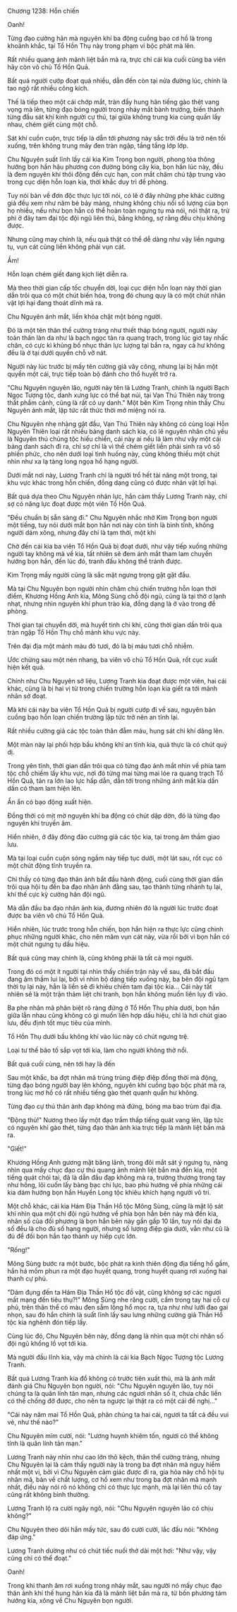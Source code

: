 




Chương 1238: Hỗn chiến


Oanh!

Từng đạo cường hãn mà nguyên khí ba động cuồng bạo cơ hồ là trong khoảnh khắc, tại Tổ Hồn Thụ này trong phạm vi bộc phát mà lên.

Rất nhiều quang ảnh mãnh liệt bắn mà ra, trực chỉ cái kia cuối cùng ba viên hãy còn vô chủ Tổ Hồn Quả.

Bất quá người cướp đoạt quá nhiều, dẫn đến còn tại nửa đường lúc, chính là tao ngộ rất nhiều công kích.

Thế là tiếp theo một cái chớp mắt, tràn đầy hung hãn tiếng gào thét vang vọng mà lên, từng đạo bóng người trong nháy mắt bành trướng, biến thành từng đầu sát khí kinh người cự thú, tại giữa không trung kia cùng quấn lấy nhau, chém giết cùng một chỗ.

Sát khí cuồn cuộn, trực tiếp là dẫn tới phương này sắc trời đều là trở nên tối xuống, trên không trung mây đen tràn ngập, tầng tầng lớp lớp.

Chu Nguyên suất lĩnh lấy cái kia Kim Trọng bọn người, phong tỏa thông hướng bọn hắn hậu phương con đường bóng cây kia, bọn hắn lúc này, đều là đem nguyên khí thôi động đến cực hạn, con mắt chăm chú tập trung vào trong cục diện hỗn loạn kia, thời khắc duy trì đề phòng.

Tuy nói bàn về đơn độc thực lực tới nói, có lẽ ở đây những phe khác cường giả đều xem như năm bè bảy mảng, nhưng không chịu nổi số lượng của bọn họ nhiều, nếu như bọn hắn có thể hoàn toàn ngưng tụ mà nói, nói thật ra, trừ phi ở đây tam đại tộc đội ngũ liên thủ, bằng không, sợ rằng đều chịu không được.

Nhưng cũng may chính là, nếu quả thật có thể dễ dàng như vậy liền ngưng tụ, vụn cát cũng liền không phải vụn cát.

Ầm!

Hỗn loạn chém giết đang kịch liệt diễn ra.

Mà theo thời gian cấp tốc chuyển dời, loại cục diện hỗn loạn này thời gian dần trôi qua có một chút biến hóa, trong đó chung quy là có một chút nhân vật lợi hại đang thoát dĩnh mà ra.

Chu Nguyên ánh mắt, liền khóa chặt một bóng người.

Đó là một tên thân thể cường tráng như thiết tháp bóng người, người này toàn thân làn da như là bạch ngọc tản ra quang trạch, trong lúc giơ tay nhấc chân, có cực kì khủng bố nhục thân lực lượng tại bắn ra, ngay cả hư không đều là ở tại dưới quyền chỗ vỡ nát.

Người này lúc trước bị mấy tên cường giả vây công, nhưng lại bị hắn một quyền một cái, trực tiếp toàn bộ đánh cho thổ huyết trở ra.

"Chu Nguyên nguyên lão, người này tên là Lương Tranh, chính là người Bạch Ngọc Tượng tộc, danh xưng lực có thể bạt núi, tại Vạn Thú Thiên này trong thất phẩm cảnh, cũng là rất có uy danh." Một bên Kim Trọng nhìn thấy Chu Nguyên ánh mắt, lập tức rất thức thời mở miệng nói ra.

Chu Nguyên nhẹ nhàng gật đầu, Vạn Thú Thiên này không có cùng loại Hỗn Nguyên Thiên loại rất nhiều bảng danh sách kia, có lẽ nguyên nhân chủ yếu là Nguyên thú chủng tộc hiếu chiến, cái này ai nếu là làm như vậy một cái bảng danh sách đi ra, chỉ sợ chỉ là vì thế chém giết liền phải sinh ra vô số phiền phức, cho nên dưới loại tình huống này, cũng không thiếu một chút nhìn như xa lạ tàng long ngọa hổ hạng người.

Dưới mắt nơi này, Lương Tranh chỉ là người trổ hết tài năng một trong, tại khu vực khác trong hỗn chiến, đồng dạng cũng có được nhân vật lợi hại.

Bất quá dựa theo Chu Nguyên nhãn lực, hắn cảm thấy Lương Tranh này, chỉ sợ có năng lực đoạt được một viên Tổ Hồn Quả.

"Đều chuẩn bị sẵn sàng đi." Chu Nguyên nhắc nhở Kim Trọng bọn người một tiếng, tuy nói dưới mắt bọn hắn nơi này còn tính là bình tĩnh, không người dám xông, nhưng đây chỉ là tạm thời, một khi

Chờ đến cái kia ba viên Tổ Hồn Quả bị đoạt dưới, như vậy tiếp xuống những người tay không mà về kia, tất nhiên sẽ đem ánh mắt tham lam chuyển hướng bọn hắn, đến lúc đó, tranh đấu không thể tránh được.

Kim Trọng mấy người cũng là sắc mặt ngưng trọng gật gật đầu.

Mà tại Chu Nguyên bọn người nhìn chăm chú chiến trường hỗn loạn thời điểm, Khương Hồng Anh kia, Mông Sùng chỗ đội ngũ, cũng là tại thờ ơ lạnh nhạt, nhưng nhìn nguyên khí phun trào kia, đồng dạng là ở vào trong đề phòng.

Thời gian tại chuyển dời, mà huyết tinh chi khí, cũng thời gian dần trôi qua tràn ngập Tổ Hồn Thụ chỗ mảnh khu vực này.

Trên đại địa một mảnh màu đỏ tươi, đó là bị máu tươi chỗ nhiễm.

Ước chừng sau một nén nhang, ba viên vô chủ Tổ Hồn Quả, rốt cục xuất hiện kết quả.

Chính như Chu Nguyên sở liệu, Lương Tranh kia đoạt được một viên, hai cái khác, cũng là bị hai vị từ trong chiến trường hỗn loạn kia giết ra tới mãnh nhân sở đoạt.

Mà khi cái này ba viên Tổ Hồn Quả bị người cướp đi về sau, nguyên bản cuồng bạo hỗn loạn chiến trường lập tức trở nên an tĩnh lại.

Rất nhiều cường giả các tộc toàn thân đẫm máu, hung sát chi khí dâng lên.

Một màn này lại phối hợp bầu không khí an tĩnh kia, quả thực là có chút quỷ dị.

Trong yên tĩnh, thời gian dần trôi qua có từng đạo ánh mắt nhìn về phía tam tộc chỗ chiếm lấy khu vực, nơi đó từng mai từng mai lóe ra quang trạch Tổ Hồn Quả, tản ra lớn lao lực hấp dẫn, dẫn tới trong những ánh mắt kia dần dần có tham lam hiện lên.

Ẩn ẩn có bạo động xuất hiện.

Đồng thời có mịt mờ nguyên khí ba động có chút dập dờn, đó là từng đạo nguyên khí truyền âm.

Hiển nhiên, ở đây đông đảo cường giả các tộc kia, tại trong âm thầm giao lưu.

Mà tại loại cuồn cuộn sóng ngầm này tiếp tục dưới, một lát sau, rốt cục có một chút động tĩnh truyền ra.

Chỉ thấy có từng đạo thân ảnh bắt đầu hành động, cuối cùng thời gian dần trôi qua hội tụ đến ba đạo nhân ảnh đằng sau, tạo thành từng nhánh tụ lại, khí thế cực kỳ cường hãn đội ngũ.

Mà dẫn đầu ba đạo nhân ảnh kia, đương nhiên đó là người lúc trước đoạt được ba viên vô chủ Tổ Hồn Quả.

Hiển nhiên, lúc trước trong hỗn chiến, bọn hắn hiện ra thực lực cũng chinh phục những người khác, cho nên mâm vụn cát này, vừa rồi bởi vì bọn hắn có một chút ngưng tụ dấu hiệu.

Bất quá cũng may chính là, cũng không phải là tất cả mọi người.

Trong đó có một ít người tại nhìn thấy chiến trận này về sau, đã bắt đầu đang âm thầm lui lại, bởi vì nhìn bộ dáng tiếp xuống này, ba bên đội ngũ tạm thời tụ lại này, hẳn là liền sẽ đi khiêu chiến tam đại tộc kia... Cái này tất nhiên sẽ là một trận thảm liệt chi tranh, bọn hắn không muốn liên lụy đi vào.

Ba phe nhân mã phân biệt rõ ràng đứng ở Tổ Hồn Thụ phía dưới, bọn hắn giữa lẫn nhau cũng không có gì muốn liên hợp dấu hiệu, chỉ là hơi chút giao lưu, đều định tốt mục tiêu của mình.

Tổ Hồn Thụ dưới bầu không khí vào lúc này có chút ngưng trệ.

Loại tư thế bão tố sắp vọt tới kia, làm cho người không thở nổi.

Bất quá cuối cùng, nên tới hay là đến

Sau một khắc, ba đợt nhân mã trùng trùng điệp điệp đồng thời mà động, từng đạo bóng người bay lên không, nguyên khí cuồng bạo bộc phát mà ra, trong lúc mơ hồ có rất nhiều tiếng gào thét quanh quẩn hư không.

Từng đạo cự thú thân ảnh đạp không mà đứng, bóng ma bao trùm đại địa.

"Động thủ!" Nương theo lấy một đạo trầm thấp tiếng quát vang lên, lập tức có nguyên khí gào thét, từng đạo thân ảnh kia trực tiếp là mãnh liệt bắn mà ra.

"Giết!"

Khương Hồng Anh gương mặt băng lãnh, trong đôi mắt sát ý ngưng tụ, nàng nhìn qua mấy chục đạo cự thú quang ảnh mãnh liệt bắn mà đến kia, một tiếng quát chói tai, đã là dẫn đầu đạp không mà ra, trường thương trong tay như hồng, lôi cuốn lấy bàng bạc chi lực, bao phủ hướng về phía những cái kia dám hướng bọn hắn Huyền Long tộc khiêu khích hạng người vô tri.

Một chỗ khác, cái kia Hám Địa Thần Hổ tộc Mông Sùng, cũng là mặt lộ sát khí nhìn qua một chi đội ngũ hướng về phía bọn hắn bên này mà đến kia, nhân số của đối phương là bọn hắn bên này gần gấp 10 lần, tuy nói đại đa số đều là cho đủ số hạng người, nhưng số lượng điệp gia dưới, vẫn như cũ là đủ để đối bọn hắn tạo thành uy hiếp cực lớn.

"Rống!"

Mông Sùng bước ra một bước, bộc phát ra kinh thiên động địa tiếng hổ gầm, hắn há mồm phun ra một đạo huyết quang, trong huyết quang rơi xuống hai thanh cự phủ.

"Dám đụng đến ta Hám Địa Thần Hổ tộc đồ vật, cũng không sợ các ngươi mất mạng đến tiêu thụ?!" Mông Sùng nhe răng cười, cầm trong tay hai cỗ cự phủ, trên thân thể có màu đen sẫm lông hổ mọc ra, tựa như như lưỡi đao gai nhọn, sau đó hắn chính là suất lĩnh lấy sau lưng những cường giả Thần Hổ tộc kia nghênh đón tiếp lấy.

Cùng lúc đó, Chu Nguyên bên này, đồng dạng là nhìn qua một chi nhân số đội ngũ khổng lồ vọt tới kia.

Mà người đầu lĩnh kia, vậy mà chính là cái kia Bạch Ngọc Tượng tộc Lương Tranh.

Bất quá Lương Tranh kia đổ không có trước tiên xuất thủ, mà là ánh mắt đánh giá Chu Nguyên bọn người, nói: "Chu Nguyên nguyên lão, tuy nói chúng ta là quân lính tản mạn, nhưng các ngươi nhân số ít, chưa chắc liền có thể chống đỡ được, cho nên ta ngược lại thật ra có một cái đề nghị..."

"Cái này năm mai Tổ Hồn Quả, phân chúng ta hai cái, ngươi ta tất cả đều vui vẻ, như thế nào?"

Chu Nguyên mỉm cười, nói: "Lương huynh khiêm tốn, ngươi có thể không tính là quân lính tản mạn."

Lương Tranh này nhìn như cao lớn thô kệch, thân thể cường tráng, nhưng Chu Nguyên lại là cảm thấy người này là trong ba đợt nhân mã nguy hiểm nhất một vị, bởi vì Chu Nguyên cảm giác được đi ra, gia hỏa này chỗ hội tụ nhân mã, bàn về chất lượng, cơ hồ xem như trong ba đợt nhân mã mạnh nhất, điều này nói rõ nó không chỉ có thực lực mạnh, mà lại liên thủ cổ tay cũng rất không bình thường.

Lương Tranh lộ ra cười ngây ngô, nói: "Chu Nguyên nguyên lão có chịu không?"

Chu Nguyên theo dõi hắn mấy tức, sau đó cười cười, lắc đầu nói: "Không đáp ứng."

Lương Tranh dường như có chút tiếc nuối thở dài một hơi: "Như vậy, vậy cũng chỉ có thể đoạt."

Oanh!

Trong khi thanh âm rơi xuống trong nháy mắt, sau người nó mấy chục đạo thân ảnh khí thế hung hãn kia đã là mãnh liệt bắn mà ra, từ bốn phương tám hướng kia, xông về Chu Nguyên bọn người.




